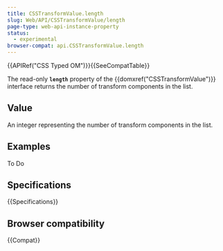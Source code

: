 ```yaml
---
title: CSSTransformValue.length
slug: Web/API/CSSTransformValue/length
page-type: web-api-instance-property
status:
  - experimental
browser-compat: api.CSSTransformValue.length
---
```


{{APIRef("CSS Typed OM")}}{{SeeCompatTable}}

The read-only **`length`** property of the
{{domxref("CSSTransformValue")}} interface returns the number of transform components in
the list.

## Value

An integer representing the number of transform components in the list.

## Examples

To Do

## Specifications

{{Specifications}}

## Browser compatibility

{{Compat}}
